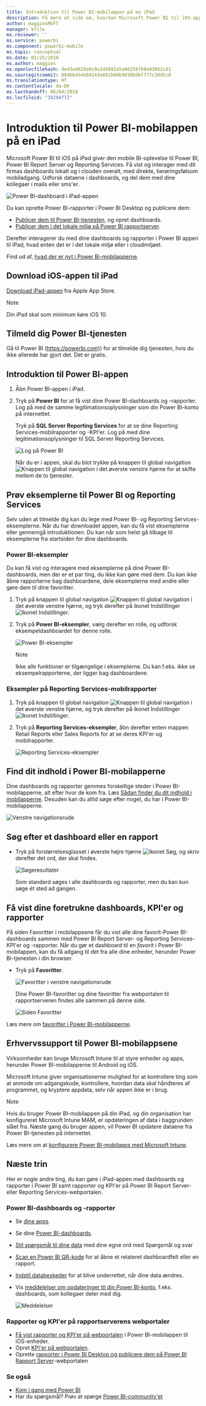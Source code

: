 ```yaml
---
title: Introduktion til Power BI-mobilappen på en iPad
description: Få mere at vide om, hvordan Microsoft Power BI til iOS-appen på iPad giver dig Power BI med mobiladgang til forretningsoplysninger lokalt og i clouden.
author: maggiesMSFT
manager: kfile
ms.reviewer: ''
ms.service: powerbi
ms.component: powerbi-mobile
ms.topic: conceptual
ms.date: 01/25/2018
ms.author: maggies
ms.openlocfilehash: ded3ad829a0c9a2d4892a5a06250f60a93662c61
ms.sourcegitcommit: 80d6b45eb84243e801b60b9038b9bff77c30d5c8
ms.translationtype: HT
ms.contentlocale: da-DK
ms.lasthandoff: 06/04/2018
ms.locfileid: "34294772"
---
```

# <a name="get-started-with-the-power-bi-mobile-app-on-an-ipad"></a>Introduktion til Power BI-mobilappen på en iPad
Microsoft Power BI til iOS på iPad giver den mobile BI-oplevelse til Power BI, Power BI Report Server og Reporting Services. Få vist og interager med dit firmas dashboards lokalt og i clouden overalt, med direkte, berøringsfølsom mobiladgang. Udforsk dataene i dashboards, og del dem med dine kollegaer i mails eller sms'er. 

![Power BI-dashboard i iPad-appen](media/mobile-ipad-app-get-started/power-bi-ipad-dashboard-sales-and-marketing.png)

Du kan oprette Power BI-rapporter i Power BI Desktop og publicere dem:

* [Publicer dem til Power BI-tjenesten](service-get-started.md), og opret dashboards.
* [Publicer dem i det lokale miljø på Power BI rapportserver](report-server/quickstart-create-powerbi-report.md).

Derefter interagerer du med dine dashboards og rapporter i Power BI appen til iPad, hvad enten det er i det lokale miljø eller i cloudmiljøet.

Find ud af, [hvad der er nyt i Power Bi-mobilapperne](mobile-whats-new-in-the-mobile-apps.md).

## <a name="download-the-ios-app-for-the-ipad"></a>Download iOS-appen til iPad
[Download iPad-appen](http://go.microsoft.com/fwlink/?LinkId=522062) fra Apple App Store.

> [!NOTE]
> Din iPad skal som minimum køre iOS 10. 
> 
> 

## <a name="sign-up-for-the-power-bi-service"></a>Tilmeld dig Power BI-tjenesten
Gå til Power BI (https://powerbi.com)) for at tilmelde dig tjenesten, hvis du ikke allerede har gjort det. Det er gratis.

## <a name="get-started-with-the-power-bi-app"></a>Introduktion til Power BI-appen
1. Åbn Power BI-appen i iPad.
2. Tryk på **Power BI** for at få vist dine Power BI-dashboards og -rapporter. Log på med de samme legitimationsoplysninger som din Power BI-konto på internettet. 
   
   Tryk på **SQL Server Reporting Services** for at se dine Reporting Services-mobilrapporter og -KPI'er. Log på med dine legitimationsoplysninger til SQL Server Reporting Services.
   
   ![Log på Power BI](media/mobile-ipad-app-get-started/power-bi-connect-to-login.png)
   
   Når du er i appen, skal du blot trykke på knappen til global navigation ![Knappen til global navigation](media/mobile-ipad-app-get-started/power-bi-iphone-global-nav-button.png) i det øverste venstre hjørne for at skifte mellem de to tjenester. 

## <a name="try-the-power-bi-and-reporting-services-samples"></a>Prøv eksemplerne til Power BI og Reporting Services
Selv uden at tilmelde dig kan du lege med Power BI- og Reporting Services-eksemplerne. Når du har downloadet appen, kan du få vist eksemplerne eller gennemgå introduktionen. Du kan når som helst gå tilbage til eksemplerne fra startsiden for dine dashboards.

### <a name="power-bi-samples"></a>Power BI-eksempler
Du kan få vist og interagere med eksemplerne på dine Power BI-dashboards, men der er et par ting, du ikke kan gøre med dem. Du kan ikke åbne rapporterne bag dashboardene, dele eksemplerne med andre eller gøre dem til dine favoritter.

1. Tryk på knappen til global navigation ![Knappen til global navigation](media/mobile-ipad-app-get-started/power-bi-iphone-global-nav-button.png) i det øverste venstre hjørne, og tryk derefter på ikonet Indstillinger ![Ikonet Indstillinger](media/mobile-ipad-app-get-started/power-bi-ios-settings-gear.png).
2. Tryk på **Power BI-eksempler**, vælg derefter en rolle, og udforsk eksempeldashboardet for denne rolle.  
   
   ![Power BI-eksempler](media/mobile-ipad-app-get-started/pbi_ipad_samples2.png)
   
   > [!NOTE]
   > Ikke alle funktioner er tilgængelige i eksemplerne. Du kan f.eks. ikke se eksempelrapporterne, der ligger bag dashboardene. 
   > 
   > 

### <a name="reporting-services-mobile-report-samples"></a>Eksempler på Reporting Services-mobilrapporter
1. Tryk på knappen til global navigation ![Knappen til global navigation](media/mobile-ipad-app-get-started/power-bi-iphone-global-nav-button.png) i det øverste venstre hjørne, og tryk derefter på ikonet Indstillinger ![Ikonet Indstillinger](media/mobile-ipad-app-get-started/power-bi-ios-settings-gear.png).
2. Tryk på **Reporting Services-eksempler**, åbn derefter enten mappen Retail Reports eller Sales Reports for at se deres KPI'er og mobilrapporter.
   
   ![Reporting Services-eksempler](media/mobile-ipad-app-get-started/power-bi-reporting-services-samples.png)

## <a name="find-your-content-in-the-power-bi-mobile-apps"></a>Find dit indhold i Power BI-mobilapperne
Dine dashboards og rapporter gemmes forskellige steder i Power BI-mobilapperne, alt efter hvor de kom fra. Læs [Sådan finder du dit indhold i mobilapperne](mobile-apps-find-content-mobile-devices.md). Desuden kan du altid søge efter noget, du har i Power BI-mobilapperne. 

![Venstre navigationsrude](media/mobile-ipad-app-get-started/power-bi-iphone-left-nav.png)

## <a name="search-for-a-dashboard-or-report"></a>Søg efter et dashboard eller en rapport
* Tryk på forstørrelsesglasset i øverste højre hjørne ![Ikonet Søg](media/mobile-ipad-app-get-started/power-bi-ipad-search-icon.png), og skriv derefter det ord, der skal findes.
  
    ![Søgeresultater](media/mobile-ipad-app-get-started/power-bi-ipad-search.png)
  
    Som standard søges i alle dashboards og rapporter, men du kan kun søge ét sted ad gangen.

## <a name="view-your-favorite-dashboards-kpis-and-reports"></a>Få vist dine foretrukne dashboards, KPI'er og rapporter
På siden Favoritter i mobilappsene får du vist alle dine favorit-Power BI-dashboards sammen med Power BI Report Server- og Reporting Services-KPI'er og -rapporter. Når du gør et dashboard til en *favorit* i Power BI-mobilappen, kan du få adgang til det fra alle dine enheder, herunder Power BI-tjenesten i din browser. 

* Tryk på **Favoritter**.
  
   ![Favoritter i venstre navigationsrude](media/mobile-ipad-app-get-started/power-bi-iphone-favorites-nav.png)
  
   Dine Power BI-favoritter og dine favoritter fra webportalen til rapportserveren findes alle sammen på denne side.
  
   ![Siden Favoritter](media/mobile-ipad-app-get-started/power-bi-ipad-favorites.png)

Læs mere om [favoritter i Power BI-mobilapperne](mobile-apps-favorites.md).

## <a name="enterprise-support-for-the-power-bi-mobile-apps"></a>Erhvervssupport til Power BI-mobilappsene
Virksomheder kan bruge Microsoft Intune til at styre enheder og apps, herunder Power BI-mobilapperne til Android og iOS.

Microsoft Intune giver organisationerne mulighed for at kontrollere ting som at anmode om adgangskode, kontrollere, hvordan data skal håndteres af programmet, og kryptere appdata, selv når appen ikke er i brug.

> [!NOTE]
> Hvis du bruger Power BI-mobilappen på din iPad, og din organisation har konfigureret Microsoft Intune MAM, er opdateringen af data i baggrunden slået fra. Næste gang du bruger appen, vil Power BI opdatere dataene fra Power BI-tjenesten på internettet.
> 
> 

Læs mere om at [konfigurere Power BI-mobilapps med Microsoft Intune](service-admin-mobile-intune.md). 

## <a name="next-steps"></a>Næste trin
Her er nogle andre ting, du kan gøre i iPad-appen med dashboards og rapporter i Power BI samt rapporter og KPI'er på Power BI Report Server- eller Reporting Services-webportalen.

### <a name="power-bi-dashboards-and-reports"></a>Power BI-dashboards og -rapporter
* Se [dine apps](service-install-use-apps.md).
* Se dine [Power BI-dashboards](mobile-apps-view-dashboard.md).
* [Stil spørgsmål til dine data](mobile-apps-ios-qna.md) med dine egne ord med Spørgsmål og svar
* [Scan en Power BI QR-kode](mobile-apps-qr-code.md) for at åbne et relateret dashboardfelt eller en rapport.
* [Indstil databeskeder](mobile-set-data-alerts-in-the-mobile-apps.md) for at blive underrettet, når dine data ændres.
* Vis [meddelelser om opdateringer til din Power BI-konto](mobile-apps-notification-center.md), f.eks. dashboards, som kollegaer deler med dig.
  
  ![Meddelelser](media/mobile-ipad-app-get-started/power-bi-ipad-notifications.png)

### <a name="reports-and-kpis-on-the-report-server-web-portals"></a>Rapporter og KPI'er på rapportserverens webportaler
* [Få vist rapporter og KPI'er på webportalen](mobile-app-ssrs-kpis-mobile-on-premises-reports.md) i Power BI-mobilappen til iOS-enheder.
* Opret [KPI'er på webportalen](https://docs.microsoft.com/sql/reporting-services/working-with-kpis-in-reporting-services).
* Oprette [rapporter i Power BI Desktop og publicere dem på Power BI Rapport Server](report-server/quickstart-create-powerbi-report.md)-webportalen

### <a name="see-also"></a>Se også
* [Kom i gang med Power BI](service-get-started.md)  
* Har du spørgsmål? Prøv at spørge [Power BI-community'et](http://community.powerbi.com/)


